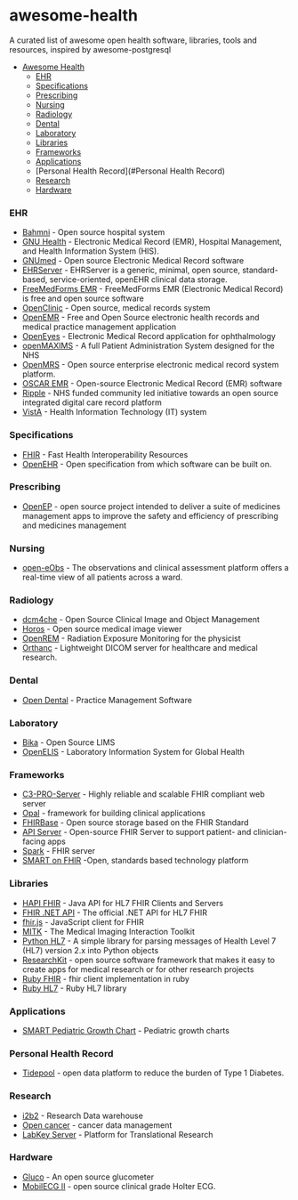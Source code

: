 # awesome-health
A curated list of awesome open health software, libraries, tools and resources, inspired by awesome-postgresql

- [Awesome Health](https://github.com/kakoni/awesome-health#awesome-health)
  - [EHR](#ehr)
  - [Specifications](#specifications)
  - [Prescribing](#prescribing)
  - [Nursing](#nursing)
  - [Radiology](#radiology)
  - [Dental](#dental)
  - [Laboratory](#laboratory)
  - [Libraries](#libraries)
  - [Frameworks](#frameworks)
  - [Applications](#applications)
  - [Personal Health Record](#Personal Health Record)
  - [Research](#research)
  - [Hardware](#hardware)


### EHR
* [Bahmni](http://www.bahmni.org/) - Open source hospital system
* [GNU Health](http://health.gnu.org/) - Electronic Medical Record (EMR), Hospital Management, and Health Information System (HIS).
* [GNUmed](http://wiki.gnumed.de/bin/view/Gnumed) - Open source Electronic Medical Record software
* [EHRServer](https://github.com/ppazos/cabolabs-ehrserver) - EHRServer is a generic, minimal, open source, standard-based, service-oriented, openEHR clinical data storage.
* [FreeMedForms EMR](https://freemedforms.com) - FreeMedForms EMR (Electronic Medical Record) is free and open source software
* [OpenClinic](http://openclinic.sourceforge.net/) - Open source, medical records system
* [OpenEMR](http://www.open-emr.org/) - Free and Open Source electronic health records and medical practice management application
* [OpenEyes](http://www.openeyes.org.uk) - Electronic Medical Record application for ophthalmology 
* [openMAXIMS](https://github.com/IMS-MAXIMS/openMAXIMS) - A full Patient Administration System designed for the NHS
* [OpenMRS](http://openmrs.org/) - Open source enterprise electronic medical record system platform.
* [OSCAR EMR](https://oscar-emr.com/) - Open-source Electronic Medical Record (EMR) software
* [Ripple](http://rippleosi.org/) -  NHS funded community led initiative towards an open source integrated digital care record platform
* [VistA](http://www.ehealth.va.gov/VistA.asp) - Health Information Technology (IT) system

### Specifications
* [FHIR](https://www.hl7.org/fhir/) - Fast Health Interoperability Resources
* [OpenEHR](http://www.openehr.org) - Open specification from which software can be built on.


### Prescribing
* [OpenEP](http://openep.org) - open source project intended to deliver a suite of medicines management apps to improve the safety and efficiency of prescribing and medicines management

### Nursing
 * [open-eObs](https://www.neovahealth.co.uk/page/open-eobs) - The observations and clinical assessment platform offers a real-time view of all patients across a ward.

### Radiology
 * [dcm4che](http://www.dcm4che.org/) - Open Source Clinical Image and Object Management
 * [Horos](http://www.horosproject.org/) - Open source medical image viewer
 * [OpenREM](http://http://openrem.org/) - Radiation Exposure Monitoring for the physicist
 * [Orthanc](http://www.orthanc-server.com) - Lightweight DICOM server for healthcare and medical research.
 
### Dental
  * [Open Dental](http://www.opendental.com) -  Practice Management Software

### Laboratory
   * [Bika](https://www.bikalims.org/) - Open Source LIMS
   * [OpenELIS](https://sites.google.com/site/openelisglobal) - Laboratory Information System for Global Health

### Frameworks
  * [C3-PRO-Server](https://github.com/chb/c3-pro-server) - Highly reliable and scalable FHIR compliant web server
  * [Opal](http://opal.openhealthcare.org.uk/) - framework for building clinical applications
  * [FHIRBase](http://fhirbase.github.io) - Open source storage based on the FHIR Standard
  * [API Server](https://github.com/smart-on-fhir/api-server) - Open-source FHIR Server to support patient- and clinician-facing apps
  * [Spark](https://github.com/furore-fhir/spark) - FHIR server
  * [SMART on FHIR](http://smarthealthit.org/smart-on-fhir/) -Open, standards based technology platform
  
### Libraries
  * [HAPI FHIR](https://github.com/jamesagnew/hapi-fhir) - Java API for HL7 FHIR Clients and Servers
  * [FHIR .NET API](https://github.com/ewoutkramer/fhir-net-api) - The official .NET API for HL7 FHIR
  * [fhir.js](https://github.com/FHIR/fhir.js) - JavaScript client for FHIR
  * [MITK](http://mitk.org/wiki/MITK) - The Medical Imaging Interaction Toolkit
  * [Python HL7](https://github.com/johnpaulett/python-hl7) - A simple library for parsing messages of Health Level 7 (HL7) version 2.x into Python objects
  * [ResearchKit](https://github.com/ResearchKit/ResearchKit) - open source software framework that makes it easy to create apps for medical research or for other research projects
  * [Ruby FHIR](https://github.com/fhir-crucible/fhir_client) - fhir client implementation in ruby
  * [Ruby HL7](https://github.com/segfault/ruby-hl7) - Ruby HL7 library

### Applications
  * [SMART Pediatric Growth Chart](https://github.com/smart-on-fhir/growth-chart-app) - Pediatric growth charts

### Personal Health Record
  * [Tidepool](https://github.com/tidepool-org) -  open data platform to reduce the burden of Type 1 Diabetes.

### Research
   * [i2b2](https://www.i2b2.org) - Research Data warehouse
   * [Open cancer](http://opencancer.net/) - cancer data management
   * [LabKey Server](https://www.labkey.org) - Platform for Translational Research

### Hardware
   * [Gluco](https://github.com/nebulabio/gluco) - An open source glucometer
   * [MobilECG II](https://github.com/xdever/MobilECG-II) - open source clinical grade Holter ECG. 
